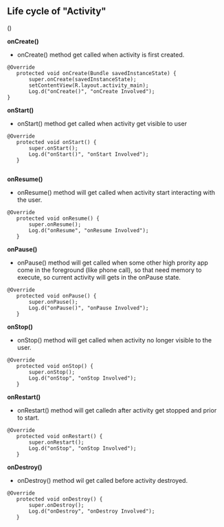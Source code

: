 ## Life cycle of "Activity"

()


**onCreate()**

 - onCreate() method get called when activity is first created.
 
 ``` 
 @Override
    protected void onCreate(Bundle savedInstanceState) {
        super.onCreate(savedInstanceState);
        setContentView(R.layout.activity_main);
        Log.d("onCreate()", "onCreate Involved");
 }
 
 ```
 
 **onStart()**

- onStart() method get called when activity get visible to user
 
 ```
 @Override
    protected void onStart() {
        super.onStart();
        Log.d("onStart()", "onStart Involved");
    }
  
 ```
 **onResume()**
 
 - onResume() method will get called when activity start interacting with the user.

 ```
 @Override
    protected void onResume() {
        super.onResume();
        Log.d("onResume", "onResume Involved");
    }
 
 ```
 
 **onPause()**
 
 - onPause() method will get called when some other high prority app come in the foreground (like phone call), so that need memory to execute, so current activity will gets in the onPause state.

 ```
 @Override
    protected void onPause() {
        super.onPause();
        Log.d("onPause()", "onPause Involved");
    }
 ```
 
 **onStop()**
 
 - onStop() method will get called when activity no longer visible to the user.

 ```
 @Override
    protected void onStop() {
        super.onStop();
        Log.d("onStop", "onStop Involved");
    }
 
 ```
 
 **onRestart()**
 
 - onRestart() method will get calledn after activity get stopped and prior to start.

 ```
 @Override
    protected void onRestart() {
        super.onRestart();
        Log.d("onStop", "onStop Involved");
    }
 
 ```
 
 **onDestroy()** 
 
 - onDestroy() method wil get called before activity destroyed.

 ```
 @Override
    protected void onDestroy() {
        super.onDestroy();
        Log.d("onDestroy", "onDestroy Involved");
    }
 
 ```
 
 